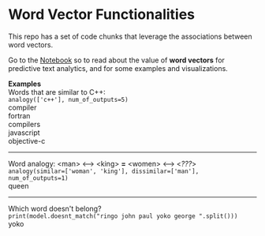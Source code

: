 # Word Vector Functionalities
This repo has a set of code chunks that leverage the associations between word vectors.

Go to the [Notebook](https://github.com/LiorGazit/Word_Vector_Functionalities/blob/master/word_vector_functionalities.ipynb) so to read about the value of **word vectors** for predictive text analytics, and for some examples and visualizations.   

**Examples**  
Words that are similar to C++:  
`analogy(['c++'], num_of_outputs=5)`  
compiler  
fortran  
compilers  
javascript  
objective-c  

****  
Word analogy: \<man\> <--> \<king\> **=** \<women\> <--> \<*???*\>  
`analogy(similar=['woman', 'king'], dissimilar=['man'], num_of_outputs=1)`  
queen   
****  
Which word doesn't belong?  
`print(model.doesnt_match("ringo john paul yoko george ".split()))`  
yoko  
